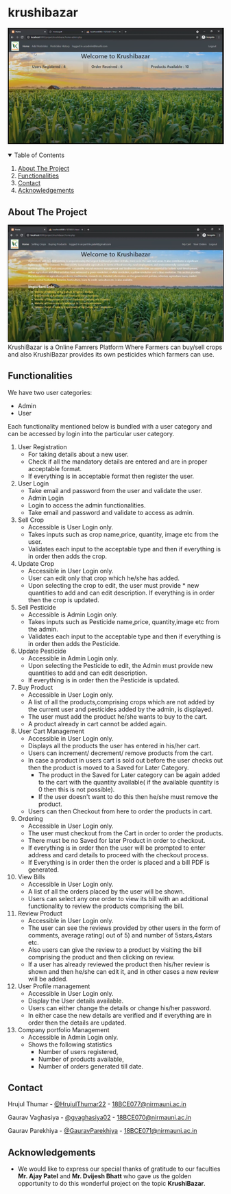 # krushibazar

![Home Page](./images/SS1.png)

<details  open="open">
<summary>Table of Contents</summary>
  <ol>
    <li>
      <a  href="#about-the-project">About The Project</a>
    </li>
  </ul>
  </li>
  <li><a  href="#contact">Functionalities</a></li>
  <li><a  href="#contact">Contact</a></li>
  <li><a  href="#acknowledgements">Acknowledgements</a></li>
  </ol>
</details>

## About The Project

![Home Page](/images/SS2.jpg)
KrushiBazar is a Online Famrers Platform Where Farmers can buy/sell crops and also KrushiBazar provides its own pesticides which farmers can use.

## Functionalities

We have two user categories:

- Admin
- User

Each functionality mentioned below is bundled with a user category and can be accessed by login into the particular user category.

1. User Registration
   - For taking details about a new user.
   - Check if all the mandatory details are entered and are in proper acceptable format.
   - If everything is in acceptable format then register the user.
2. User Login
   - Take email and password from the user and validate the user.
   - Admin Login
   - Login to access the admin functionalities.
   - Take email and password and validate to access as admin.
3. Sell Crop
   - Accessible is User Login only.
   - Takes inputs such as crop name,price, quantity, image etc from the user.
   - Validates each input to the acceptable type and then if everything is in order then adds the crop.
4. Update Crop
   - Accessible in User Login only.
   - User can edit only that crop which he/she has added.
   - Upon selecting the crop to edit, the user must provide \* new quantities to add and can edit description.
     If everything is in order then the crop is updated.
5. Sell Pesticide
   - Accessible is Admin Login only.
   - Takes inputs such as Pesticide name,price, quantity,image etc from the admin.
   - Validates each input to the acceptable type and then if everything is in order then adds the Pesticide.
6. Update Pesticide
   - Accessible in Admin Login only.
   - Upon selecting the Pesticide to edit, the Admin must provide new quantities to add and can edit description.
   - If everything is in order then the Pesticide is updated.
7. Buy Product
   - Accessible in User Login only.
   - A list of all the products,comprising crops which are not added by the current user and pesticides added by the admin, is displayed.
   - The user must add the product he/she wants to buy to the cart.
   - A product already in cart cannot be added again.
8. User Cart Management
   - Accessible in User Login only.
   - Displays all the products the user has entered in his/her cart.
   - Users can increment/ decrement/ remove products from the cart.
   - In case a product in users cart is sold out before the user checks out then the product is moved to a Saved for Later Category.
     - The product in the Saved for Later category can be again added to the cart with the quantity available( if the available quantity is 0 then this is not possible).
     - If the user doesn't want to do this then he/she must remove the product.
   - Users can then Checkout from here to order the products in cart.
9. Ordering
   - Accessible in User Login only.
   - The user must checkout from the Cart in order to order the products.
   - There must be no Saved for later Product in order to checkout.
   - If everything is in order then the user will be prompted to enter address and card details to proceed with the checkout process.
   - If Everything is in order then the order is placed and a bill PDF is generated.
10. View Bills
    - Accessible in User Login only.
    - A list of all the orders placed by the user will be shown.
    - Users can select any one order to view its bill with an additional functionality to review the products comprising the bill.
11. Review Product
    - Accessible in User Login only.
    - The user can see the reviews provided by other users in the form of comments, average rating( out of 5) and number of 5stars,4stars etc.
    - Also users can give the review to a product by visiting the bill comprising the product and then clicking on review.
    - If a user has already reviewed the product then his/her review is shown and then he/she can edit it, and in other cases a new review will be added.
12. User Profile management
    - Accessible in User Login only.
    - Display the User details available.
    - Users can either change the details or change his/her password.
    - In either case the new details are verified and if everything are in order then the details are updated.
13. Company portfolio Management
    - Accessible in Admin Login only.
    - Shows the following statistics
      - Number of users registered,
      - Number of products available,
      - Number of orders generated till date.

## Contact

Hrujul Thumar - [@HrujulThumar22](https://github.com/HrujulThumar22) - 18BCE077@nirmauni.ac.in

Gaurav Vaghasiya - [@gvaghasiya02](https://github.com/gvaghasiya02) - 18BCE070@nirmauni.ac.in

Gaurav Parekhiya - [@GauravParekhiya](https://github.com/GauravParekhiya) - 18BCE071@nirmauni.ac.in

## Acknowledgements

- We would like to express our special thanks of gratitude to our faculties <b>Mr. Ajay Patel</b> and <b>Mr. Dvijesh Bhatt</b> who gave us the golden opportunity to do this wonderful project on the topic <b>KrushiBazar</b>.
